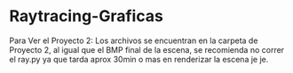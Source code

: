 # Raytracing-Graficas

Para Ver el Proyecto 2: Los archivos se encuentran en la carpeta de Proyecto 2, al igual que el BMP final de la escena, se recomienda no correr el ray.py
ya que tarda aprox 30min o mas en renderizar la escena je je. 

